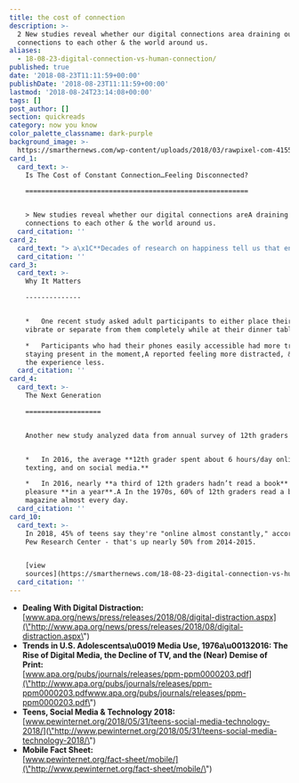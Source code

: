 ```yaml
---
title: the cost of connection
description: >-
  2 New studies reveal whether our digital connections area draining our
  connections to each other & the world around us.
aliases:
  - 18-08-23-digital-connection-vs-human-connection/
published: true
date: '2018-08-23T11:11:59+00:00'
publishDate: '2018-08-23T11:11:59+00:00'
lastmod: '2018-08-24T23:14:08+00:00'
tags: []
post_author: []
section: quickreads
category: now you know
color_palette_classname: dark-purple
background_image: >-
  https://smarthernews.com/wp-content/uploads/2018/03/rawpixel-com-415585-unsplash-scaled.jpg
card_1:
  card_text: >-
    Is The Cost of Constant Connection…Feeling Disconnected?

    ========================================================


    > New studies reveal whether our digital connections areA draining our
    connections to each other & the world around us.
  card_citation: ''
card_2:
  card_text: "> a\x1C**Decades of research on happiness tell us that engaging positively with others is critical for our well-being.** Modern technology may be wonderful, but it can … take away from the special moments we have with friends and family in person.a\x1D\n> \n> Ryan Dwyer of the University of British Columbia on his study of smartphone distraction at the dinner table."
  card_citation: ''
card_3:
  card_text: >-
    Why It Matters

    --------------


    *   One recent study asked adult participants to either place their phone on
    vibrate or separate from them completely while at their dinner tables.

    *   Participants who had their phones easily accessible had more trouble
    staying present in the moment,A reported feeling more distracted, & enjoyed
    the experience less.
  card_citation: ''
card_4:
  card_text: >-
    The Next Generation

    ===================


    Another new study analyzed data from annual survey of 12th graders


    *   In 2016, the average **12th grader spent about 6 hours/day online,
    texting, and on social media.**

    *   In 2016, nearly **a third of 12th graders hadn’t read a book** for
    pleasure **in a year**.A In the 1970s, 60% of 12th graders read a book or
    magazine almost every day.
  card_citation: ''
card_10:
  card_text: >-
    In 2018, 45% of teens say they're "online almost constantly," according to
    Pew Research Center - that's up nearly 50% from 2014-2015.


    [view
    sources](https://smarthernews.com/18-08-23-digital-connection-vs-human-connection/)
  card_citation: ''
---
```

*   **Dealing With Digital Distraction:**  
    [www.apa.org/news/press/releases/2018/08/digital-distraction.aspx](\"http://www.apa.org/news/press/releases/2018/08/digital-distraction.aspx\")
*   **Trends in U.S. Adolescentsa\\u0019 Media Use, 1976a\\u00132016: The Rise of Digital Media, the Decline of TV, and the (Near) Demise of Print:**  
    [www.apa.org/pubs/journals/releases/ppm-ppm0000203.pdf](\"http://www.apa.org/pubs/journals/releases/ppm-ppm0000203.pdfwww.apa.org/pubs/journals/releases/ppm-ppm0000203.pdf\")
*   **Teens, Social Media & Technology 2018:**  
    [www.pewinternet.org/2018/05/31/teens-social-media-technology-2018/](\"http://www.pewinternet.org/2018/05/31/teens-social-media-technology-2018/\")
*   **Mobile Fact Sheet:**  
    [www.pewinternet.org/fact-sheet/mobile/](\"http://www.pewinternet.org/fact-sheet/mobile/\")